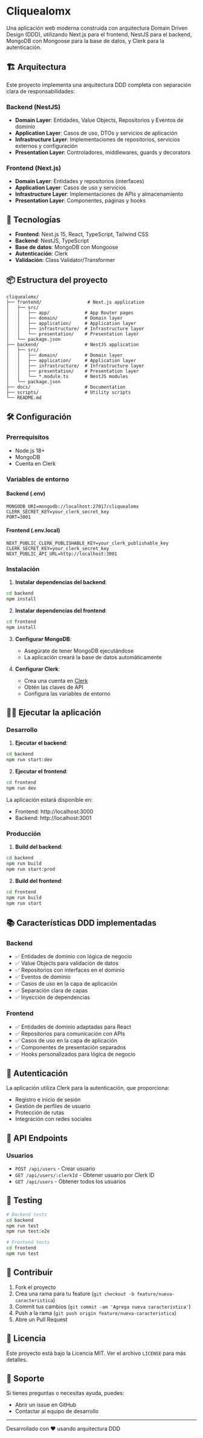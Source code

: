 # Cliquealomx

Una aplicación web moderna construida con arquitectura Domain Driven Design (DDD), utilizando Next.js para el frontend, NestJS para el backend, MongoDB con Mongoose para la base de datos, y Clerk para la autenticación.

## 🏗️ Arquitectura

Este proyecto implementa una arquitectura DDD completa con separación clara de responsabilidades:

### Backend (NestJS)
- **Domain Layer**: Entidades, Value Objects, Repositorios y Eventos de dominio
- **Application Layer**: Casos de uso, DTOs y servicios de aplicación
- **Infrastructure Layer**: Implementaciones de repositorios, servicios externos y configuración
- **Presentation Layer**: Controladores, middlewares, guards y decorators

### Frontend (Next.js)
- **Domain Layer**: Entidades y repositorios (interfaces)
- **Application Layer**: Casos de uso y servicios
- **Infrastructure Layer**: Implementaciones de APIs y almacenamiento
- **Presentation Layer**: Componentes, páginas y hooks

## 🚀 Tecnologías

- **Frontend**: Next.js 15, React, TypeScript, Tailwind CSS
- **Backend**: NestJS, TypeScript
- **Base de datos**: MongoDB con Mongoose
- **Autenticación**: Clerk
- **Validación**: Class Validator/Transformer

## 📦 Estructura del proyecto

```
cliquealomx/
├── frontend/                 # Next.js application
│   ├── src/
│   │   ├── app/             # App Router pages
│   │   ├── domain/          # Domain layer
│   │   ├── application/     # Application layer
│   │   ├── infrastructure/  # Infrastructure layer
│   │   └── presentation/    # Presentation layer
│   └── package.json
├── backend/                 # NestJS application
│   ├── src/
│   │   ├── domain/          # Domain layer
│   │   ├── application/     # Application layer
│   │   ├── infrastructure/  # Infrastructure layer
│   │   ├── presentation/    # Presentation layer
│   │   └── *.module.ts      # NestJS modules
│   └── package.json
├── docs/                    # Documentation
├── scripts/                 # Utility scripts
└── README.md
```

## 🛠️ Configuración

### Prerrequisitos
- Node.js 18+
- MongoDB
- Cuenta en Clerk

### Variables de entorno

#### Backend (.env)
```env
MONGODB_URI=mongodb://localhost:27017/cliquealomx
CLERK_SECRET_KEY=your_clerk_secret_key
PORT=3001
```

#### Frontend (.env.local)
```env
NEXT_PUBLIC_CLERK_PUBLISHABLE_KEY=your_clerk_publishable_key
CLERK_SECRET_KEY=your_clerk_secret_key
NEXT_PUBLIC_API_URL=http://localhost:3001
```

### Instalación

1. **Instalar dependencias del backend**:
```bash
cd backend
npm install
```

2. **Instalar dependencias del frontend**:
```bash
cd frontend
npm install
```

3. **Configurar MongoDB**:
   - Asegúrate de tener MongoDB ejecutándose
   - La aplicación creará la base de datos automáticamente

4. **Configurar Clerk**:
   - Crea una cuenta en [Clerk](https://clerk.com)
   - Obtén las claves de API
   - Configura las variables de entorno

## 🏃‍♂️ Ejecutar la aplicación

### Desarrollo

1. **Ejecutar el backend**:
```bash
cd backend
npm run start:dev
```

2. **Ejecutar el frontend**:
```bash
cd frontend
npm run dev
```

La aplicación estará disponible en:
- Frontend: http://localhost:3000
- Backend: http://localhost:3001

### Producción

1. **Build del backend**:
```bash
cd backend
npm run build
npm run start:prod
```

2. **Build del frontend**:
```bash
cd frontend
npm run build
npm run start
```

## 📚 Características DDD implementadas

### Backend
- ✅ Entidades de dominio con lógica de negocio
- ✅ Value Objects para validación de datos
- ✅ Repositorios con interfaces en el dominio
- ✅ Eventos de dominio
- ✅ Casos de uso en la capa de aplicación
- ✅ Separación clara de capas
- ✅ Inyección de dependencias

### Frontend
- ✅ Entidades de dominio adaptadas para React
- ✅ Repositorios para comunicación con APIs
- ✅ Casos de uso en la capa de aplicación
- ✅ Componentes de presentación separados
- ✅ Hooks personalizados para lógica de negocio

## 🔐 Autenticación

La aplicación utiliza Clerk para la autenticación, que proporciona:
- Registro e inicio de sesión
- Gestión de perfiles de usuario
- Protección de rutas
- Integración con redes sociales

## 📖 API Endpoints

### Usuarios
- `POST /api/users` - Crear usuario
- `GET /api/users/:clerkId` - Obtener usuario por Clerk ID
- `GET /api/users` - Obtener todos los usuarios

## 🧪 Testing

```bash
# Backend tests
cd backend
npm run test
npm run test:e2e

# Frontend tests
cd frontend
npm run test
```

## 📝 Contribuir

1. Fork el proyecto
2. Crea una rama para tu feature (`git checkout -b feature/nueva-caracteristica`)
3. Commit tus cambios (`git commit -am 'Agrega nueva característica'`)
4. Push a la rama (`git push origin feature/nueva-caracteristica`)
5. Abre un Pull Request

## 📄 Licencia

Este proyecto está bajo la Licencia MIT. Ver el archivo `LICENSE` para más detalles.

## 🤝 Soporte

Si tienes preguntas o necesitas ayuda, puedes:
- Abrir un issue en GitHub
- Contactar al equipo de desarrollo

---

Desarrollado con ❤️ usando arquitectura DDD
